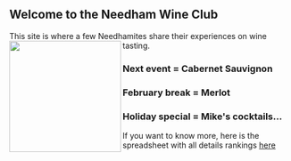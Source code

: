 ## Welcome to the Needham Wine Club

This site is where a few Needhamites share their experiences on wine tasting.
<img src="https://user-images.githubusercontent.com/33358565/77259709-dafb1a80-6c59-11ea-84c8-d6b17ca11090.png" width=200 align=left>
### Next event = Cabernet Sauvignon

### February break = Merlot

### Holiday special = Mike's cocktails...

If you want to know more, here is the spreadsheet with all details rankings <a href="https://docs.google.com/spreadsheets/d/1T0oS91JuQfpUaHiCPEx03Givshu9SD86xj66givAkDU/edit#gid=0">here</a>
